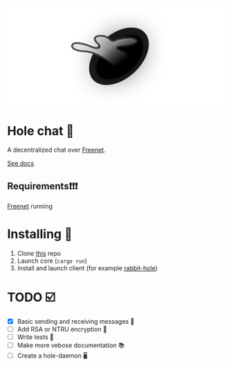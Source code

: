 
<img style="display: flex; margin: 0 auto" alt="hole chat logo" src="./public/logo.png" width="508">

# Hole chat 🐇
A decentralized chat over [Freenet](https://freenetproject.org).

[See docs](https://docs.hole.horhik.xyz)

## Requirements❗❗❗
 [Freenet](https://freenetproject.org) running
 
# Installing 🚀
1. Clone [this](https://github.com/hole-chat/core) repo 
2. Launch core (`cargo run`)
3. Install and launch client (for example [rabbit-hole](https://github.com/hole-chat/rabbit-hole))

# TODO ☑️
- [x] Basic sending and receiving messages 💌
- [ ] Add RSA or NTRU encryption 🔐
- [ ] Write tests 🧪
- [ ] Make more vebose documentation 📚
- [ ] Create a hole-daemon 🖥

